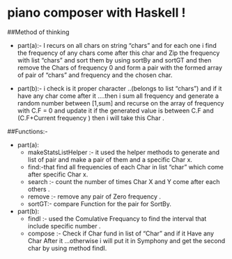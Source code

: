 # piano composer with Haskell !

##Method of thinking

  * part(a):-
  I recurs on all chars on string “chars” and for each one i find the frequency of any chars come after this char and Zip the frequency with list “chars” and sort them by using sortBy and sortGT and then remove the Chars of frequency 0 and form a pair with the formed array of  pair of “chars” and frequency and the chosen char.

  * part(b):-
  i check is it proper character ..(belongs to list “chars”) and if it have any char come after it ….then i sum all frequency and generate a random  number between [1,sum]  and recurse  on the array of frequency with C.F = 0 and update it if the generated value is between C.F and (C.F+Current frequency ) then i will take this Char .


##Functions:-
  - part(a):
    - makeStatsListHelper :-  it used the helper methods to generate and  list of pair and make a pair of them and a specific Char x.
    - find:-that find all frequencies of each Char in list “char” which come after specific Char x.
    - search :- count the number of times Char X and Y come after each others .
    - remove :- remove any pair of Zero frequency .
    - sortGT:- compare Function for the pair for SortBy.
 - part(b):
    - findI :-  used the Comulative Frequancy to find the interval that include specific number .
    - compose :-  Check if Char fund in list of “Char” and if it Have any Char After it ...otherwise i will put it in Symphony and get the second char by using method findI.
